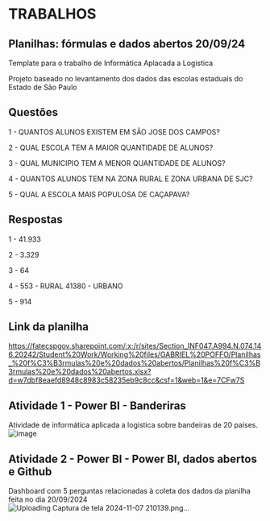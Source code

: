 # TRABALHOS

## Planilhas: fórmulas e dados abertos 20/09/24

Template para o trabalho de Informática Aplacada a Logistica 

Projeto baseado no levantamento dos dados das escolas estaduais do Estado de São Paulo

## Questões  
1 - QUANTOS ALUNOS EXISTEM EM SÃO JOSE DOS CAMPOS?

2 - QUAL ESCOLA TEM A MAIOR QUANTIDADE DE ALUNOS?

3 - QUAL MUNICIPIO TEM A MENOR QUANTIDADE DE ALUNOS?

4 - QUANTOS ALUNOS TEM NA ZONA RURAL E ZONA URBANA DE SJC?

5 - QUAL A ESCOLA MAIS POPULOSA DE CAÇAPAVA?

## Respostas

1 - 41.933

2 - 3.329

3 - 64

4 - 553 - RURAL
 41380 - URBANO
    
5 - 914  



## Link da planilha

https://fatecspgov.sharepoint.com/:x:/r/sites/Section_INF047.A994.N.074.146.20242/Student%20Work/Working%20files/GABRIEL%20POFFO/Planilhas_%20f%C3%B3rmulas%20e%20dados%20abertos/Planilhas%20f%C3%B3rmulas%20e%20dados%20abertos.xlsx?d=w7dbf8eaefd8948c8983c58235eb9c8cc&csf=1&web=1&e=7CFw7S

## Atividade 1 - Power BI - Banderiras
Atividade de informática aplicada a logistica sobre bandeiras de 20 países.
 ![image](https://github.com/user-attachments/assets/4aaf736d-a320-41e1-86de-f689b02fc1c8)

 ## Atividade 2 - Power BI - Power BI, dados abertos e Github
Dashboard com 5 perguntas relacionadas à coleta dos dados da planilha feita no dia 20/09/2024
![Uploading Captura de tela 2024-11-07 210139.png…]()


